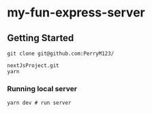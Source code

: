 # my-fun-express-server

## Getting Started

```
git clone git@github.com:PerryM123/

nextJsProject.git
yarn
```

### Running local server
```
yarn dev # run server
```